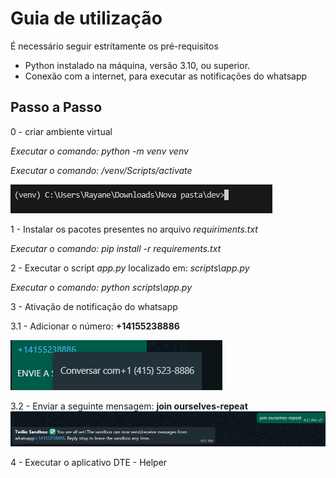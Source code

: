 # Guia de utilização

É necessário seguir estritamente os pré-requisitos

- Python instalado na máquina, versão 3.10, ou superior.
- Conexão com a internet, para executar as notificações do whatsapp

## Passo a Passo

0 - criar ambiente virtual

*Executar o comando: python -m venv venv*

*Executar o comando: /venv/Scripts/activate*


![imagem do terminal](imgs\venv.png)

1 - Instalar os pacotes presentes no arquivo *requiriments.txt*

*Executar o comando: pip install -r requirements.txt*

2 - Executar o script *app.py* localizado em: *scripts\app.py*

*Executar o comando: python scripts\app.py*

3 - Ativação de notificação do whatsapp

3.1 - Adicionar o número: **+14155238886**

![Adicionar o número](imgs\conversar.png)

3.2 - Enviar a seguinte mensagem: **join ourselves-repeat**
![Confirmação do número](imgs\msg_confirmacao_whatsapp.png)

4 - Executar o aplicativo DTE - Helper


